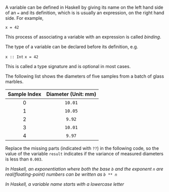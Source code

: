 A variable can be defined in Haskell by giving its name on the left hand side of an `=` and its definition, which is is usually an expression, on the right hand side. For example,

`x = 42`

This process of associating a variable with an expression is called _binding_.

The type of a variable can be declared before its definition, e.g.

`x :: Int`
`x = 42`

This is called a type signature and is optional in most cases.

The following list shows the diameters of five samples from a batch of glass marbles.

| Sample Index | Diameter (Unit: mm) |
| :----------: | :-----------------: |
|      0       |       `10.01`       |
|      1       |       `10.05`       |
|      2       |       `9.92`        |
|      3       |       `10.01`       |
|      4       |       `9.97`        |

Replace the missing parts (indicated with `??`) in the following code, so the value of the variable `result` indicates if the variance of measured diameters is less than `0.003`.

_In Haskell, an exponentiation where both the base `b` and the exponent `n` are real(floating-point) numbers can be written as `b ** n`_

_In Haskell, a variable name starts with a lowercase letter_
